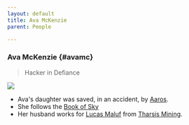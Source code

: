 ```yaml
---
layout: default
title: Ava McKenzie
parent: People

---
```

### Ava McKenzie {#avamc}

> Hacker in Defiance

![](https://i.imgur.com/zDqHsoO.png)

- Ava's daughter was saved, in an accident, by [Aaros](../pcs/Aaros.md).
- She follows the [Book of Sky](#booksky)
- Her husband works for [Lucas Maluf](#lucasmaluf) from [Tharsis Mining](../factions/tharsisMining.md).
